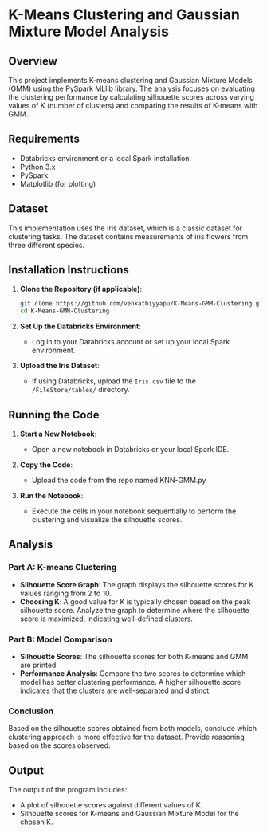 # K-Means Clustering and Gaussian Mixture Model Analysis

## Overview
This project implements K-means clustering and Gaussian Mixture Models (GMM) using the PySpark MLlib library. The analysis focuses on evaluating the clustering performance by calculating silhouette scores across varying values of K (number of clusters) and comparing the results of K-means with GMM.

## Requirements
- Databricks environment or a local Spark installation.
- Python 3.x
- PySpark
- Matplotlib (for plotting)

## Dataset
This implementation uses the Iris dataset, which is a classic dataset for clustering tasks. The dataset contains measurements of iris flowers from three different species.

## Installation Instructions
1. **Clone the Repository (if applicable)**:
   ```bash
   git clone https://github.com/venkatbiyyapu/K-Means-GMM-Clustering.git
   cd K-Means-GMM-Clustering
   ```

2. **Set Up the Databricks Environment**:
   - Log in to your Databricks account or set up your local Spark environment.

3. **Upload the Iris Dataset**:
   - If using Databricks, upload the `Iris.csv` file to the `/FileStore/tables/` directory.

## Running the Code
1. **Start a New Notebook**:
   - Open a new notebook in Databricks or your local Spark IDE.

2. **Copy the Code**:
   - Upload the code from the repo named KNN-GMM.py

3. **Run the Notebook**:
   - Execute the cells in your notebook sequentially to perform the clustering and visualize the silhouette scores.

## Analysis
### Part A: K-means Clustering
- **Silhouette Score Graph**: The graph displays the silhouette scores for K values ranging from 2 to 10.
- **Choosing K**: A good value for K is typically chosen based on the peak silhouette score. Analyze the graph to determine where the silhouette score is maximized, indicating well-defined clusters.

### Part B: Model Comparison
- **Silhouette Scores**: The silhouette scores for both K-means and GMM are printed. 
- **Performance Analysis**: Compare the two scores to determine which model has better clustering performance. A higher silhouette score indicates that the clusters are well-separated and distinct.

### Conclusion
Based on the silhouette scores obtained from both models, conclude which clustering approach is more effective for the dataset. Provide reasoning based on the scores observed.

## Output
The output of the program includes:
- A plot of silhouette scores against different values of K.
- Silhouette scores for K-means and Gaussian Mixture Model for the chosen K.
